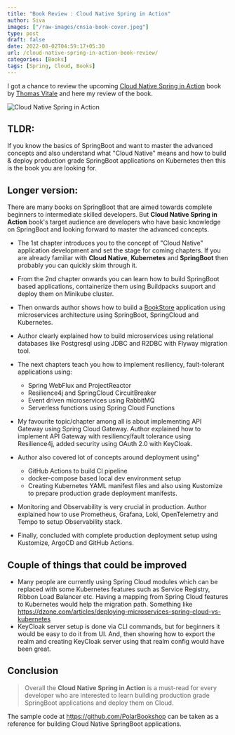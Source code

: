 ```yaml
---
title: "Book Review : Cloud Native Spring in Action"
author: Siva
images: ["/raw-images/cnsia-book-cover.jpeg"]
type: post
draft: false
date: 2022-08-02T04:59:17+05:30
url: /cloud-native-spring-in-action-book-review/
categories: [Books]
tags: [Spring, Cloud, Books]
---
```


I got a chance to review the upcoming [Cloud Native Spring in Action](https://www.manning.com/books/cloud-native-spring-in-action) book by [Thomas Vitale](https://twitter.com/vitalethomas) and here my review of the book.

![Cloud Native Spring in Action](/raw-images/cnsia-book-cover.jpeg "Cloud Native Spring in Action")

## TLDR:
If you know the basics of SpringBoot and want to master the advanced concepts and also understand what "Cloud Native" means and
how to build & deploy production grade SpringBoot applications on Kubernetes then this is the book you are looking for.


## Longer version:

There are many books on SpringBoot that are aimed towards complete beginners to intermediate skilled developers.
But **Cloud Native Spring in Action** book's target audience are developers who have basic knowledge on SpringBoot and looking forward to master the advanced concepts.

* The 1st chapter introduces you to the concept of "Cloud Native" application development and set the stage for coming chapters.
  If you are already familiar with **Cloud Native**, **Kubernetes** and **SpringBoot** then probably you can quickly skim through it.

* From the 2nd chapter onwards you can learn how to build SpringBoot based applications, containerize them using Buildpacks suuport and deploy them on Minikube cluster.

* Then onwards author shows how to build a [BookStore](https://github.com/PolarBookshop) application using microservices architecture using SpringBoot, SpringCloud and Kubernetes.

* Author clearly explained how to build microservices using relational databases like Postgresql using JDBC and R2DBC with Flyway migration tool.

* The next chapters teach you how to implement resiliency, fault-tolerant applications using:
  * Spring WebFlux and ProjectReactor
  * Resilience4j and SpringCloud CircuitBreaker
  * Event driven microservices using RabbitMQ
  * Serverless functions using Spring Cloud Functions

* My favourite topic/chapter among all is about implementing API Gateway using Spring Cloud Gateway. 
  Author explained how to implement API Gateway with resiliency/fault tolerance using Resilience4j, 
  added security using OAuth 2.0 with KeyCloak.

* Author also covered lot of concepts around deployment using"
  * GitHub Actions to build CI pipeline
  * docker-compose based local dev environment setup
  * Creating Kubernetes YAML manifest files and also using Kustomize to prepare production grade deployment manifests.

* Monitoring and Observability is very crucial in production. Author explained how to use Prometheus, Grafana, Loki, OpenTelemetry and Tempo to setup Observability stack.

* Finally, concluded with complete production deployment setup using Kustomize, ArgoCD and GitHub Actions.

## Couple of things that could be improved
* Many people are currently using Spring Cloud modules which can be replaced with some Kubernetes features such as Service Registry, Ribbon Load Balancer etc.
  Having a mapping from Spring Cloud features to Kubernetes would help the migration path. Something like https://dzone.com/articles/deploying-microservices-spring-cloud-vs-kubernetes
* KeyCloak server setup is done via CLI commands, but for beginners it would be easy to do it from UI. And, then showing how to export the realm and creating KeyCloak server using that realm config would have been great.

## Conclusion
> Overall the **Cloud Native Spring in Action** is a must-read for every developer who are interested to learn building production grade SpringBoot applications and deploy them on Cloud.

The sample code at https://github.com/PolarBookshop can be taken as a reference for building Cloud Native SpringBoot applications.
